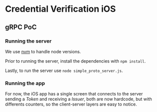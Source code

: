 # Credential Verification iOS

## gRPC PoC

### Running the server

We use [nvm](https://github.com/nvm-sh/nvm) to handle node versions.

Prior to running the server, install the dependencies with `npm install`.

Lastly, to run the server use `node simple_proto_server.js`.

### Running the app

For now, the iOS app has a single screen that connects to the server sending a *Token* and receiving a *Issuer*, both are now hardcode, but with differents counters, so the client-server layers are easy to notice.
